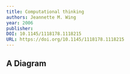 ```yaml
---
title: Computational thinking
authors: Jeannette M. Wing
year: 2006
publisher: 
DOI: 10.1145/1118178.1118215
URL: https://doi.org/10.1145/1118178.1118215
---
```


## A Diagram

